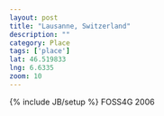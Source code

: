```yaml
---
layout: post
title: "Lausanne, Switzerland"
description: ""
category: Place
tags: ['place']
lat: 46.519833
lng: 6.6335
zoom: 10
---
```

{% include JB/setup %}
FOSS4G 2006
